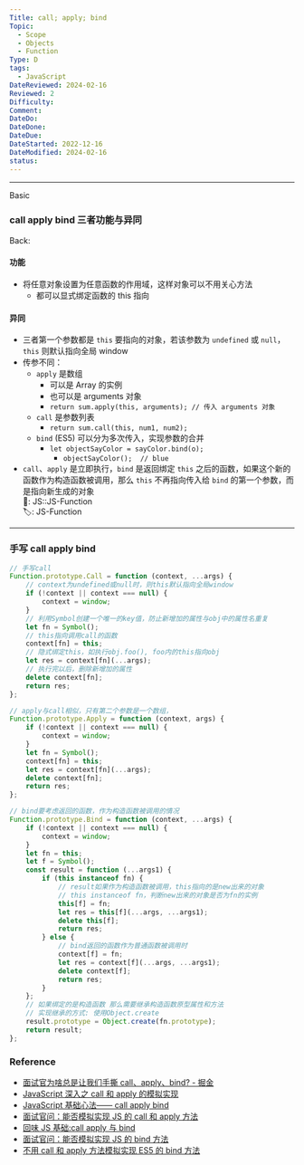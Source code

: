 ```yaml
---
Title: call; apply; bind
Topic:
  - Scope
  - Objects
  - Function
Type: D
tags:
  - JavaScript
DateReviewed: 2024-02-16
Reviewed: 2
Difficulty: 
Comment: 
DateDo: 
DateDone: 
DateDue: 
DateStarted: 2022-12-16
DateModified: 2024-02-16
status:
---
```

***
Basic
### call apply bind 三者功能与异同
Back:
#### 功能
- 将任意对象设置为任意函数的作用域，这样对象可以不用关心方法
	- 都可以显式绑定函数的 this 指向  
#### 异同
- 三者第一个参数都是 `this` 要指向的对象，若该参数为 `undefined` 或 `null`，`this` 则默认指向全局 window  
- 传参不同：
	- `apply` 是数组
		- 可以是 Array 的实例
		- 也可以是 arguments 对象
		- `return sum.apply(this, arguments); // 传入 arguments 对象`
	- `call` 是参数列表
		- `return sum.call(this, num1, num2);`
	- `bind` (ES5) 可以分为多次传入，实现参数的合并  
		- `let objectSayColor = sayColor.bind(o);`
			- `objectSayColor();  // blue`
- `call`、`apply` 是立即执行，`bind` 是返回绑定 `this` 之后的函数，如果这个新的函数作为构造函数被调用，那么 `this` 不再指向传入给 `bind` 的第一个参数，而是指向新生成的对象  
📌: JS::JS-Function  
🏷️: JS-Function
<!--ID: 1708065412000-->
****

### 手写 call apply bind

```js
// 手写call
Function.prototype.Call = function (context, ...args) {
	// context为undefined或null时，则this默认指向全局window
	if (!context || context === null) {
		context = window;
	}
	// 利用Symbol创建一个唯一的key值，防止新增加的属性与obj中的属性名重复
	let fn = Symbol();
	// this指向调用call的函数
	context[fn] = this;
	// 隐式绑定this，如执行obj.foo(), foo内的this指向obj
	let res = context[fn](...args);
	// 执行完以后，删除新增加的属性
	delete context[fn];
	return res;
};

// apply与call相似，只有第二个参数是一个数组，
Function.prototype.Apply = function (context, args) {
	if (!context || context === null) {
		context = window;
	}
	let fn = Symbol();
	context[fn] = this;
	let res = context[fn](...args);
	delete context[fn];
	return res;
};

// bind要考虑返回的函数，作为构造函数被调用的情况
Function.prototype.Bind = function (context, ...args) {
	if (!context || context === null) {
		context = window;
	}
	let fn = this;
	let f = Symbol();
	const result = function (...args1) {
		if (this instanceof fn) {
			// result如果作为构造函数被调用，this指向的是new出来的对象
			// this instanceof fn，判断new出来的对象是否为fn的实例
			this[f] = fn;
			let res = this[f](...args, ...args1);
			delete this[f];
			return res;
		} else {
			// bind返回的函数作为普通函数被调用时
			context[f] = fn;
			let res = context[f](...args, ...args1);
			delete context[f];
			return res;
		}
	};
	// 如果绑定的是构造函数 那么需要继承构造函数原型属性和方法
	// 实现继承的方式: 使用Object.create
	result.prototype = Object.create(fn.prototype);
	return result;
};
```

### Reference
- [面试官为啥总是让我们手撕 call、apply、bind? - 掘金](https://juejin.cn/post/7128233572380442660)
- [JavaScript 深入之 call 和 apply 的模拟实现](https://juejin.cn/post/6844903476477034510 "https://juejin.cn/post/6844903476477034510")
- [JavaScript 基础心法—— call apply bind](https://link.juejin.cn?target=https%3A%2F%2Fgithub.com%2Faxuebin%2Farticles%2Fissues%2F7 "https://github.com/axuebin/articles/issues/7")
- [面试官问：能否模拟实现 JS 的 call 和 apply 方法](https://juejin.cn/post/6844903728147857415 "https://juejin.cn/post/6844903728147857415")
- [回味 JS 基础:call apply 与 bind](https://juejin.cn/post/6844903444348665870 "https://juejin.cn/post/6844903444348665870")
- [面试官问：能否模拟实现 JS 的 bind 方法](https://juejin.cn/post/6844903718089916429 "https://juejin.cn/post/6844903718089916429")
- [不用 call 和 apply 方法模拟实现 ES5 的 bind 方法](https://link.juejin.cn?target=https%3A%2F%2Fgithub.com%2Fjawil%2Fblog%2Fissues%2F16 "https://github.com/jawil/blog/issues/16")